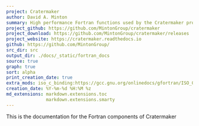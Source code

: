 ```yaml
---
project: Cratermaker
author: David A. Minton
summary: High performance Fortran functions used by the Cratermaker project via ISO_C_BINDING interfaces and Cython.
project_github: https://github.com/MintonGroup/cratermaker
project_download: https://github.com/MintonGroup/cratermaker/releases
project_website: https://cratermaker.readthedocs.io
github: https://github.com/MintonGroup/
src_dir: src
output_dir: ./docs/_static/fortran_docs
source: true
graph: true
sort: alpha
print_creation_date: true
extra_mods: iso_c_binding:https://gcc.gnu.org/onlinedocs/gfortran/ISO_005fC_005fBINDING.html
creation_date: %Y-%m-%d %H:%M %z
md_extensions: markdown.extensions.toc
               markdown.extensions.smarty
---
```


This is the documentation for the Fortran components of Cratermaker
